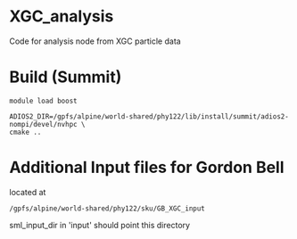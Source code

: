 # XGC_analysis
Code for analysis node from XGC particle data

# Build (Summit)
```
module load boost

ADIOS2_DIR=/gpfs/alpine/world-shared/phy122/lib/install/summit/adios2-nompi/devel/nvhpc \
cmake ..
```
# Additional Input files for Gordon Bell
located at
```
/gpfs/alpine/world-shared/phy122/sku/GB_XGC_input
```
sml_input_dir in 'input' should point this directory 
